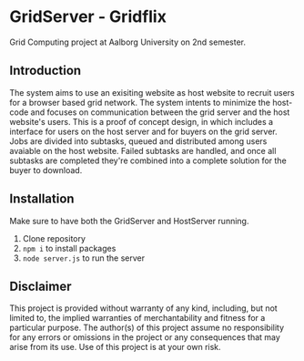 # GridServer - Gridflix

Grid Computing project at Aalborg University on 2nd semester.

## Introduction

The system aims to use an exisiting website as host website to recruit users for a browser based grid network. The system intents to minimize the host-code and focuses on communication between the grid server and the host website's users. This is a proof of concept design, in which includes a interface for users on the host server and for buyers on the grid server.
Jobs are divided into subtasks, queued and distributed among users avaiable on the host website. Failed subtasks are handled, and once all subtasks are completed they're combined into a complete solution for the buyer to download.

## Installation

Make sure to have both the GridServer and HostServer running.

1. Clone repository
2. `npm i` to install packages
3. `node server.js` to run the server

## Disclaimer

This project is provided without warranty of any kind, including, but not limited to, the implied warranties of merchantability and fitness for a particular purpose. The author(s) of this project assume no responsibility for any errors or omissions in the project or any consequences that may arise from its use. Use of this project is at your own risk.
